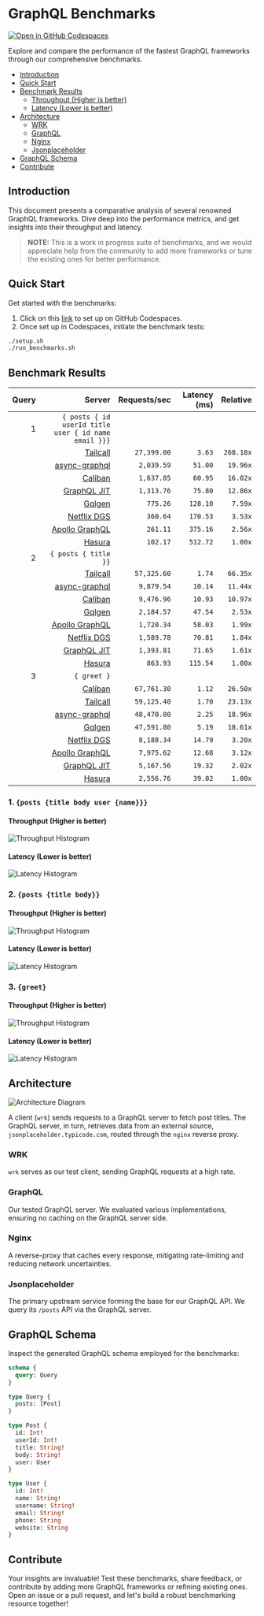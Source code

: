 # GraphQL Benchmarks <!-- omit from toc -->

[![Open in GitHub Codespaces](https://github.com/codespaces/badge.svg)](https://codespaces.new/tailcallhq/graphql-benchmarks)

Explore and compare the performance of the fastest GraphQL frameworks through our comprehensive benchmarks.

- [Introduction](#introduction)
- [Quick Start](#quick-start)
- [Benchmark Results](#benchmark-results)
  - [Throughput (Higher is better)](#throughput-higher-is-better)
  - [Latency (Lower is better)](#latency-lower-is-better)
- [Architecture](#architecture)
  - [WRK](#wrk)
  - [GraphQL](#graphql)
  - [Nginx](#nginx)
  - [Jsonplaceholder](#jsonplaceholder)
- [GraphQL Schema](#graphql-schema)
- [Contribute](#contribute)

[Tailcall]: https://github.com/tailcallhq/tailcall
[Gqlgen]: https://github.com/99designs/gqlgen
[Apollo GraphQL]: https://github.com/apollographql/apollo-server
[Netflix DGS]: https://github.com/netflix/dgs-framework
[Caliban]: https://github.com/ghostdogpr/caliban
[async-graphql]: https://github.com/async-graphql/async-graphql
[Hasura]: https://github.com/hasura/graphql-engine
[GraphQL JIT]: https://github.com/zalando-incubator/graphql-jit

## Introduction

This document presents a comparative analysis of several renowned GraphQL frameworks. Dive deep into the performance metrics, and get insights into their throughput and latency.

> **NOTE:** This is a work in progress suite of benchmarks, and we would appreciate help from the community to add more frameworks or tune the existing ones for better performance.

## Quick Start

Get started with the benchmarks:

1. Click on this [link](https://codespaces.new/tailcallhq/graphql-benchmarks) to set up on GitHub Codespaces.
2. Once set up in Codespaces, initiate the benchmark tests:

```bash
./setup.sh
./run_benchmarks.sh
```

## Benchmark Results

<!-- PERFORMANCE_RESULTS_START -->

| Query | Server | Requests/sec | Latency (ms) | Relative |
|-------:|--------:|--------------:|--------------:|---------:|
| 1 | `{ posts { id userId title user { id name email }}}` |
|| [Tailcall] | `27,399.00` | `3.63` | `268.18x` |
|| [async-graphql] | `2,039.59` | `51.00` | `19.96x` |
|| [Caliban] | `1,637.05` | `60.95` | `16.02x` |
|| [GraphQL JIT] | `1,313.76` | `75.80` | `12.86x` |
|| [Gqlgen] | `775.26` | `128.10` | `7.59x` |
|| [Netflix DGS] | `360.64` | `170.53` | `3.53x` |
|| [Apollo GraphQL] | `261.11` | `375.16` | `2.56x` |
|| [Hasura] | `102.17` | `512.72` | `1.00x` |
| 2 | `{ posts { title }}` |
|| [Tailcall] | `57,325.60` | `1.74` | `66.35x` |
|| [async-graphql] | `9,879.54` | `10.14` | `11.44x` |
|| [Caliban] | `9,476.96` | `10.93` | `10.97x` |
|| [Gqlgen] | `2,184.57` | `47.54` | `2.53x` |
|| [Apollo GraphQL] | `1,720.34` | `58.03` | `1.99x` |
|| [Netflix DGS] | `1,589.78` | `70.81` | `1.84x` |
|| [GraphQL JIT] | `1,393.81` | `71.65` | `1.61x` |
|| [Hasura] | `863.93` | `115.54` | `1.00x` |
| 3 | `{ greet }` |
|| [Caliban] | `67,761.30` | `1.12` | `26.50x` |
|| [Tailcall] | `59,125.40` | `1.70` | `23.13x` |
|| [async-graphql] | `48,470.00` | `2.25` | `18.96x` |
|| [Gqlgen] | `47,591.80` | `5.19` | `18.61x` |
|| [Netflix DGS] | `8,188.34` | `14.79` | `3.20x` |
|| [Apollo GraphQL] | `7,975.62` | `12.68` | `3.12x` |
|| [GraphQL JIT] | `5,167.56` | `19.32` | `2.02x` |
|| [Hasura] | `2,556.76` | `39.02` | `1.00x` |

<!-- PERFORMANCE_RESULTS_END -->



### 1. `{posts {title body user {name}}}`
#### Throughput (Higher is better)

![Throughput Histogram](assets/req_sec_histogram1.png)

#### Latency (Lower is better)

![Latency Histogram](assets/latency_histogram1.png)

### 2. `{posts {title body}}`
#### Throughput (Higher is better)

![Throughput Histogram](assets/req_sec_histogram2.png)

#### Latency (Lower is better)

![Latency Histogram](assets/latency_histogram2.png)

### 3. `{greet}`
#### Throughput (Higher is better)

![Throughput Histogram](assets/req_sec_histogram3.png)

#### Latency (Lower is better)

![Latency Histogram](assets/latency_histogram3.png)

## Architecture

![Architecture Diagram](assets/architecture.png)

A client (`wrk`) sends requests to a GraphQL server to fetch post titles. The GraphQL server, in turn, retrieves data from an external source, `jsonplaceholder.typicode.com`, routed through the `nginx` reverse proxy.

### WRK

`wrk` serves as our test client, sending GraphQL requests at a high rate.

### GraphQL

Our tested GraphQL server. We evaluated various implementations, ensuring no caching on the GraphQL server side.

### Nginx

A reverse-proxy that caches every response, mitigating rate-limiting and reducing network uncertainties.

### Jsonplaceholder

The primary upstream service forming the base for our GraphQL API. We query its `/posts` API via the GraphQL server.

## GraphQL Schema

Inspect the generated GraphQL schema employed for the benchmarks:

```graphql
schema {
  query: Query
}

type Query {
  posts: [Post]
}

type Post {
  id: Int!
  userId: Int!
  title: String!
  body: String!
  user: User
}

type User {
  id: Int!
  name: String!
  username: String!
  email: String!
  phone: String
  website: String
}
```

## Contribute

Your insights are invaluable! Test these benchmarks, share feedback, or contribute by adding more GraphQL frameworks or refining existing ones. Open an issue or a pull request, and let's build a robust benchmarking resource together!
